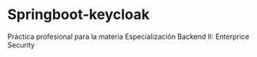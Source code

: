 # Springboot-keycloak
Práctica profesional para la materia Especialización Backend II: Enterprice Security
